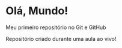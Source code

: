 # Olá, Mundo!
 Meu primeiro repositório no Git e GitHub
 
 Repositório criado durante uma aula ao vivo!
